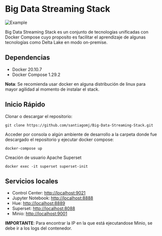 # Big Data Streaming Stack

![Example](./docs/stak_bigdata_arq.svg)

Big Data Streaming Stack es un conjunto de tecnologías unificadas con Docker Compose cuyo
proposito es facilitar el aprendizaje de algunas tecnologías como Delta Lake en modo on-premise.

## Dependencias
- Docker 20.10.7
- Docker Compose 1.29.2   

**Nota**: Se recomienda usar docker en alguna distribución de linux para mayor agilidad al momento
de instalar el stack.

## Inicio Rápido

Clonar o descargar el repositorio:

`git clone https://github.com/santiagomj/Big-Data-Streaming-Stack.git`

Acceder por consola o algún ambiente de desarrollo a la carpeta donde fue descargado 
el repositorio y ejecutar docker compose:

`docker-compose up`

Creación de usuario Apache Superset

`docker exec -it superset superset-init`

## Servicios locales

- Control Center: <http://localhost:9021>
- Jupyter Notebook: <http://localhost:8888>
- Hue: <http://localhost:8889>
- Superset: <http://localhost:8088>
- Minio: <http://localhost:9001>

**IMPORTANTE**: Para encontrar la IP en la que está ejecutandose Minio, se debe ir a los logs del contenedor.

